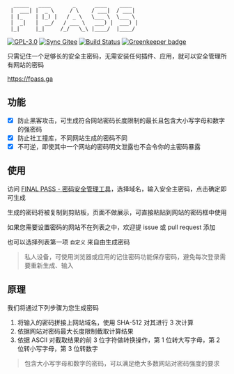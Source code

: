 ```
  _____   ____       _      ____    ____
 |  ___| |  _ \     / \    / ___|  / ___|
 | |_    | |_) |   / _ \   \___ \  \___ \
 |  _|   |  __/   / ___ \   ___) |  ___) |
 |_|     |_|     /_/   \_\ |____/  |____/
```

[![GPL-3.0](https://img.shields.io/badge/license-GPL--3.0-blue.svg)](LICENSE)
[![Sync Gitee](https://img.shields.io/badge/sync-gitee-green.svg)](https://gitee.com/fpass/fpass)
[![Build Status](https://travis-ci.org/fpass/fpass.svg?branch=master)](https://travis-ci.org/fpass/fpass)
[![Greenkeeper badge](https://badges.greenkeeper.io/fpass/fpass.svg)](https://greenkeeper.io)

只需记住一个足够长的安全主密码，无需安装任何插件、应用，就可以安全管理所有网站的密码

https://fpass.ga

## 功能

* [x] 防止黑客攻击，可生成符合网站密码长度限制的最长且包含大小写字母和数字的强密码
* [x] 防止社工撞库，不同网站生成的密码不同
* [x] 不可逆，即使其中一个网站的密码明文泄露也不会令你的主密码暴露

## 使用

访问 [FINAL PASS - 密码安全管理工具](https://fpass.ga)，选择域名，输入安全主密码，点击确定即可生成

生成的密码将被复制到剪贴板，页面不做展示，可直接粘贴到网站的密码框中使用

如果您需要设置密码的网站不在列表之中，欢迎提 issue 或 pull request 添加

也可以选择列表第一项 `自定义` 来自由生成密码

> 私人设备，可使用浏览器或应用的记住密码功能保存密码，避免每次登录需要重新生成、输入

## 原理

我们将通过下列步骤为您生成密码

1.  将输入的密码拼接上网站域名，使用 SHA-512 对其进行 3 次计算
1.  依据网站对密码最大长度限制截取计算结果
1.  依据 ASCII 对截取结果的前 3 位字符做转换操作，第 1 位转大写字母，第 2 位转小写字母，第 3 位转数字

> 包含大小写字母和数字的密码，可以满足绝大多数网站对密码强度的要求
